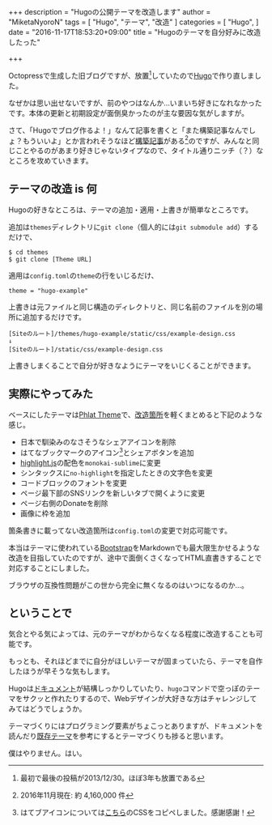 +++
description = "Hugoの公開テーマを改造します"
author = "MiketaNyoroN"
tags = [
  "Hugo",
  "テーマ",
  "改造"
]
categories = [
  "Hugo",
]
date = "2016-11-17T18:53:20+09:00"
title = "Hugoのテーマを自分好みに改造したった"

+++

Octopressで生成した旧ブログですが、放置[^1]していたので[Hugo](https://gohugo.io/)で作り直しました。

なぜかは思い出せないですが、前のやつはなんか…いまいち好きになれなかったです。本体の更新と初期設定が面倒臭かったのが主な要因な気がしますが。

さて、「Hugoでブログ作るよ！」なんて記事を書くと「また構築記事なんでしょ？もういいよ」とか言われそうなほど[構築記事](https://www.google.co.jp/webhp?hl=ja&sa=X#hl=ja&q=hugo+%E3%83%96%E3%83%AD%E3%82%B0)がある[^2]のですが、みんなと同じことやるのがあまり好きじゃないタイプなので、タイトル通りニッチ（？）なところを攻めていきます。

<!--more-->

## テーマの改造 is 何

Hugoの好きなところは、テーマの追加・適用・上書きが簡単なところです。

追加は`themes`ディレクトリに`git clone`（個人的には`git submodule add`）するだけで、

```no-highlight
$ cd themes
$ git clone [Theme URL]
```

適用は`config.toml`の`theme`の行をいじるだけ、

```no-highlight
theme = "hugo-example"
```

上書きは元ファイルと同じ構造のディレクトリと、同じ名前のファイルを別の場所に追加するだけです。

```no-highlight
[Siteのルート]/themes/hugo-example/static/css/example-design.css
↓
[Siteのルート]/static/css/example-design.css
```

上書きしまくることで自分が好きなようにテーマをいじくることができます。


## 実際にやってみた

ベースにしたテーマは[Phlat Theme](http://themes.gohugo.io/hugo-phlat-theme/)で、[改造箇所](https://github.com/MiketaNyoroN/miketa-nyoron-blog/compare/5decc16814285146d0852f905b42c602f2266b8a...e5fa73a87ea3b39fa09eb54ce7c1691d8b9e0caf)を軽くまとめると下記のような感じ。

- 日本で馴染みのなさそうなシェアアイコンを削除
- はてなブックマークのアイコン[^3]とシェアボタンを追加
- [highlight.js](https://highlightjs.org/)の配色を`monokai-sublime`に変更
- シンタックスに`no-highlight`を指定したときの文字色を変更
- コードブロックのフォントを変更
- ページ最下部のSNSリンクを新しいタブで開くように変更
- ページ右側のDonateを削除
- 画像に枠を追加

箇条書きに載ってない改造箇所は`config.toml`の変更で対応可能です。

本当はテーマに使われている[Bootstrap](http://getbootstrap.com/)をMarkdownでも最大限生かせるような改造を目指していたのですが、途中で面倒くさくなってHTML直書きすることで対応することにしました。

ブラウザの互換性問題がこの世から完全に無くなるのはいつになるのか…。


## ということで

気合とやる気によっては、元のテーマがわからなくなる程度に改造することも可能です。

もっとも、それほどまでに自分がほしいテーマが固まっていたら、テーマを自作したほうが早そうな気もします。

Hugoは[ドキュメント](https://gohugo.io/overview/introduction/)が結構しっかりしていたり、`hugo`コマンドで空っぽのテーマをサクッと作れたりするので、Webデザインが大好きな方はチャレンジしてみてはどうでしょうか。

テーマづくりにはプログラミング要素がちょこっとありますが、ドキュメントを読んだり[既存テーマ](http://themes.gohugo.io/)を参考にするとテーマづくりも捗ると思います。

僕はやりません。はい。


[^1]: 最初で最後の投稿が2013/12/30。ほぼ3年も放置である
[^2]: 2016年11月現在: 約 4,160,000 件
[^3]: はてブアイコンについては[こちら](http://hayashikejinan.com/webwork/css/913/)のCSSをコピペしました。感謝感謝！
